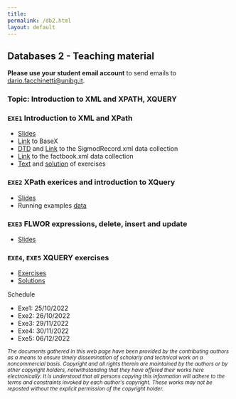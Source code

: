 ```yaml
---
title: 
permalink: /db2.html
layout: default
---
```


## Databases 2 - Teaching material

**Please use your student email account** to send emails to <dario.facchinetti@unibg.it>. 

### Topic: Introduction to XML and XPATH, XQUERY

### `EXE1` Introduction to XML and XPath

* [Slides](https://drive.google.com/file/d/1NQWx6vTEH_UAkAa_pJ4QQLTHyeOdHNRg/view?usp=sharing)
* [Link](https://basex.org/) to BaseX
* [DTD](https://drive.google.com/file/d/1S_N2qtfk0xYDxDoCPcIr-_544AdIfuXp/view?usp=sharing) and [Link](http://aiweb.cs.washington.edu/research/projects/xmltk/xmldata/www/repository.html#sigmod-record) to the SigmodRecord.xml data collection
* [Link](https://drive.google.com/file/d/133o4XGX0Pdj6qbOsJAR2S-REfKMgZaL6/view?usp=sharing) to the factbook.xml data collection
* [Text](https://drive.google.com/file/d/1ijHVOUxI0cVe6iAurI7YKpcW8qllzd-o/view?usp=sharing) and [solution](https://drive.google.com/file/d/1wDDmJNDP9Iv7GXjfPqGzOFjLZ_UAEvfu/view?usp=sharing) of exercises

### `EXE2` XPath exerices and introduction to XQuery

* [Slides](https://drive.google.com/file/d/1mGCzuEZBwLTkB5bxKan74bUBZu-Dyeuj/view?usp=sharing)
* Running examples [data](https://drive.google.com/file/d/1_FnfZnQZXjp_QRbH75GCtcIXnHYZOroz/view?usp=sharing)

### `EXE3` FLWOR expressions, delete, insert and update

* [Slides](https://drive.google.com/file/d/1mGCzuEZBwLTkB5bxKan74bUBZu-Dyeuj/view?usp=sharing)

### `EXE4`, `EXE5` XQUERY exercises

* [Exercises](https://drive.google.com/file/d/1qBFBbqVdEkM6vbrqqutqxAxnv69Fpc4B/view?usp=sharing)
* [Solutions](https://drive.google.com/file/d/1MU62IOK76BLfy2nXbhNfyPPRbcEkeBxG/view?usp=sharing)

Schedule

* Exe1: 25/10/2022
* Exe2: 26/10/2022
* Exe3: 29/11/2022
* Exe4: 30/11/2022
* Exe5: 06/12/2022


<small> _The documents gathered in this web page have been provided by
the contributing authors as a means to ensure timely dissemination of
scholarly and technical work on a noncommercial basis. Copyright and
all rights therein are maintained by the authors or by other copyright
holders, notwithstanding that they have offered their works here
electronically. It is understood that all persons copying this
information will adhere to the terms and constraints invoked by each
author's copyright. These works may not be reposted without the
explicit permission of the copyright holder._</small>
